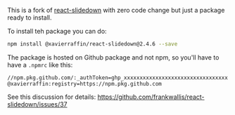 This is a fork of [react-slidedown]() with zero code change but just a package ready to install.

To install teh package you can do:

```sh
npm install @xavierraffin/react-slidedown@2.4.6 --save
```

The package is hosted on Github package and not npm, so you'll have to have a `.npmrc` like this:

```
//npm.pkg.github.com/:_authToken=ghp_xxxxxxxxxxxxxxxxxxxxxxxxxxxxxxxxx
@xavierraffin:registry=https://npm.pkg.github.com
```

See this discussion for details: https://github.com/frankwallis/react-slidedown/issues/37
